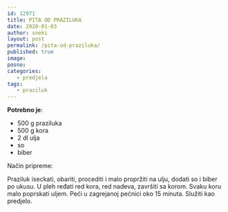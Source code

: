 ```yaml
---
id: 12971
title: PITA OD PRAZILUKA
date: 2020-01-03
author: sneki
layout: post
permalink: /pita-od-praziluka/
published: true
image: 
posno: 
categories:
   - predjela
tags:
   - praziluk
---
```

**Potrebno je**:

* 500 g praziluka
* 500 g kora 
* 2 dl ulja
* so
* biber

Način pripreme:

Praziluk iseckati, obariti, procediti i malo propržiti na ulju, dodati so i biber po ukusu. U pleh ređati red kora, red nadeva, završiti sa korom. Svaku
koru malo poprskati uljem. Peći u zagrejanoj pećnici oko 15 minuta. Služiti kao predjelo.

  


